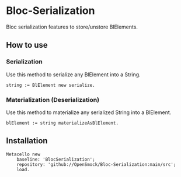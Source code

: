 # Bloc-Serialization
Bloc serialization features to store/unstore BlElements.

## How to use

### Serialization

Use this method to serialize any BlElement into a String.

```smalltalk
string := BlElement new serialize.
```

### Materialization (Deserialization)

Use this method to materialize any serialized String into a BlElement.

```smalltalk
blElement := string materializeAsBlElement.
```

## Installation

```smalltalk
Metacello new
	baseline: 'BlocSerialization';
	repository: 'github://OpenSmock/Bloc-Serialization:main/src';
	load.
```

